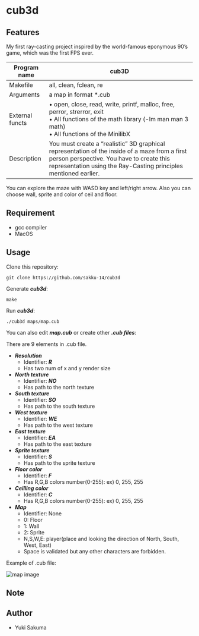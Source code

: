 # cub3d

## Features
My first ray-casting project inspired by the world-famous eponymous 90’s game, which was the first FPS ever.

| Program name | cub3D |
| ---- | ---- |
| Makefile | all, clean, fclean, re |
| Arguments | a map in format *.cub |
| External functs | • open, close, read, write, printf, malloc, free, perror, strerror, exit<br>• All functions of the math library (-lm man man 3 math)<br>• All functions of the MinilibX |
| Description | You must create a “realistic” 3D graphical representation of the inside of a maze from a first person perspective. You have to create this representation using the Ray-Casting principles mentioned earlier. |

You can explore the maze with WASD key and left/right arrow. Also you can choose wall, sprite and color of ceil and floor.

## Requirement
- gcc compiler
- MacOS

## Usage
Clone this repository:
```shell
git clone https://github.com/sakku-14/cub3d
```

Generate ***cub3d***:
```shell
make
```

Run ***cub3d***:
```shell
./cub3d maps/map.cub
```

You can also edit ***map.cub*** or create other ***.cub files***:

There are 9 elements in .cub file.
- ***Resolution***
  - Identifier: ***R***
  - Has two num of x and y render size
- ***North texture***
  - Identifier: ***NO***
  - Has path to the north texture
- ***South texture***
  - Identifier: ***SO***
  - Has path to the south texture
- ***West texture***
  - Identifier: ***WE***
  - Has path to the west texture
- ***East texture***
  - Identifier: ***EA***
  - Has path to the east texture
- ***Sprite texture***
  - Identifier: ***S***
  - Has path to the sprite texture
- ***Floor color***
  - Identifier: ***F***
  - Has R,G,B colors number(0-255): ex) 0, 255, 255 
- ***Ceilling color***
  - Identifier: ***C***
  - Has R,G,B colors number(0-255): ex) 0, 255, 255
- ***Map***
  - Identifier: None
  - 0: Floor
  - 1: Wall
  - 2: Sprite
  - N,S,W,E: player(place and looking the direction of North, South, West, East)
  - Space is validated but any other characters are forbidden.

Example of .cub file:

![map image](https://github.com/sakku-14/cub3d/pic/map_img.png)

## Note

## Author
- Yuki Sakuma
